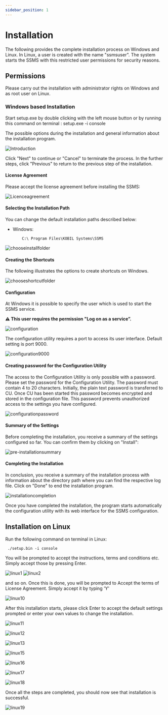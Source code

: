 ```yaml
---
sidebar_position: 1
---
```

# Installation

The following provides the complete installation process on Windows and Linux. In Linux, a user is created with the name "ssmsuser". The system starts the SSMS with this restricted user permissions for security reasons.  

## Permissions

Please carry out the installation with administrator rights on Windows and as root user on Linux.

### Windows based Installation

Start setup.exe by double clicking with the left mouse button or by running this command on terminal : setup.exe -i  console  

The possible options during the installation and general information about the installation program.

![Introduction](./files/installation_introduction.png)  

Click "Next" to continue or "Cancel" to terminate the process. In the further steps, click "Previous" to return to the previous step of the installation.  

#### License Agreement  

Please accept the license agreement before installing the SSMS:  

![Licenceagreement](./files/installation_licenceagreement.png)  

#### Selecting the Installation Path  

You can change the default installation paths described below:
* Windows:

          C:\ Program Files\KOBIL Systems\SSMS  


![chooseinstallfolder](./files/installation_chooseinstallfolder.png)  

#### Creating the Shortcuts  

The following illustrates the options to create shortcuts on Windows.

![chooseshortcutfolder](./files/installation_chooseshortcutfolder.png)  

#### Configuration  

At Windows it is possible to specify the user which is used to start the SSMS service.

**:warning: This user requires the permission "Log on as a service”.**

![configuration](./files/installation_configuration.png)  

The configuration utility requires a port to access its user interface. Default setting is port 9000.  

![configuration9000](./files/installation_configuration9000.png)  

#### Creating password for the Configuration Utility  

The access to the Configuration Utility is only possible with a password. Please set the password for the Configuration Utility. The password must contain 4 to 20 characters. Initially, the plain text password is transferred to CU. Once CU has been started this password becomes encrypted and stored in the configuration file. This password prevents unauthorized access to the settings you have configured.  

![configurationpassword](./files/installation_configurationpassword.png)  

#### Summary of the Settings  

 Before completing the installation, you receive a summary of the settings configured so far. You can confirm them by clicking on "Install":  

 ![pre-installationsummary](./files/installation_summary.png)  

#### Completing the Installation  

In conclusion, you receive a summary of the installation process with information about the directory path where you can find the respective log file. Click on "Done" to end the installation program.  

  ![installationcompletion](./files/installation_completion.png)  

Once you have completed the installation, the program starts automatically the configuration utility with its web interface for the SSMS configuration.  

## Installation on Linux

Run the following command on terminal in Linux:

     ./setup.bin -i console  

You will be prompted to accept the instructions, terms and conditions etc. Simply accept those by pressing Enter.

  ![linux1](./files/linux1.PNG) ![linux2](./files/linux2.PNG)

  and so on. Once this is done, you will be prompted to Accept the terms of License Agreement. Simply accept it by typing 'Y'

  ![linux10](./files/linux10.PNG)

  After this installation starts, please click Enter to accept the default settings prompted or enter your own values to change the installation.

  ![linux11](./files/linux11.PNG)  

  ![linux12](./files/linux12.PNG)

  ![linux13](./files/linux13.PNG)

  ![linux15](./files/linux15.PNG)

  ![linux16](./files/linux16.PNG)

  ![linux17](./files/linux17.PNG)

  ![linux18](./files/linux18.PNG)

  Once all the steps are completed, you should now see that installation is successful.

  ![linux19](./files/linux19.PNG)
